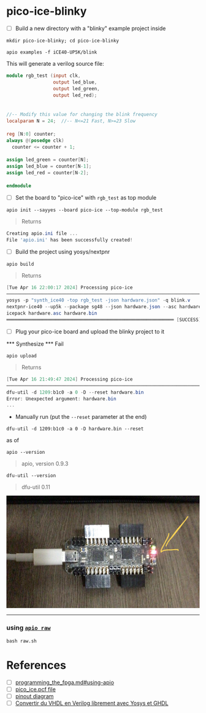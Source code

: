 # pico-ice-blinky


- [ ]  Build a new directory with a "blinky" example project inside

```
mkdir pico-ice-blinky; cd pico-ice-blinky
```

```
apio examples -f iCE40-UP5K/blink
```

This will generate a verilog source file:


```verilog
module rgb_test (input clk,
                 output led_blue,
                 output led_green,
                 output led_red);


//-- Modify this value for changing the blink frequency
localparam N = 24;  //-- N<=21 Fast, N>=23 Slow

reg [N:0] counter;
always @(posedge clk)
  counter <= counter + 1;

assign led_green = counter[N];
assign led_blue = counter[N-1];
assign led_red = counter[N-2];

endmodule
```

- [ ] Set the board to "pico-ice" with `rgb_test` as top module


```
apio init --sayyes --board pico-ice --top-module rgb_test 
```
> Returns
```powershell
Creating apio.ini file ...
File 'apio.ini' has been successfully created!
```



- [ ] Build the project using yosys/nextpnr

```
apio build
```
> Returns
```powershell
[Tue Apr 16 22:00:17 2024] Processing pico-ice
───────────────────────────────────────────────────────────────────────────────────────────────────────────────────────────────────────────────────────
yosys -p "synth_ice40 -top rgb_test -json hardware.json" -q blink.v
nextpnr-ice40 --up5k --package sg48 --json hardware.json --asc hardware.asc --pcf up5k.pcf -q
icepack hardware.asc hardware.bin
═════════════════════════════════════════════════════════════ [SUCCESS] Took 1.08 seconds ═════════════════════════════════════════════════════════════
```


- [ ] Plug your pico-ice board and upload the blinky project to it

*** Synthesize *** Fail


```
apio upload
```
> Returns
```powershell
[Tue Apr 16 21:49:47 2024] Processing pico-ice
───────────────────────────────────────────────────────────────────────────────────────────────────────────────────────────────────────────────────────
dfu-util -d 1209:b1c0 -a 0 -D --reset hardware.bin
Error: Unexpected argument: hardware.bin
...
```

- Manually run (put the `--reset` parameter at the end)

```
dfu-util -d 1209:b1c0 -a 0 -D hardware.bin --reset
```

as of

```
apio --version
```
> apio, version 0.9.3

```
dfu-util --version
```
> dfu-util 0.11

<img src=images/picoice-apio-upload.png width='' height='' > </img>

---

### using [`apio raw`](https://apiodoc.readthedocs.io/en/stable/source/user_guide/util_commands/cmd_raw.html)

```
bash raw.sh
```


# References


- [ ] [programming_the_fpga.md#using-apio](https://github.com/tinyvision-ai-inc/pico-ice/blob/main/Docs/programming_the_fpga.md#using-apio)
- [ ] [pico_ice.pcf file](https://github.com/tinyvision-ai-inc/pico-ice-sdk/blob/main/rtl/pico_ice.pcf)
- [ ] [pinout diagram](https://pico-ice.tinyvision.ai/md_pinout.html)
- [ ] [Convertir du VHDL en Verilog librement avec Yosys et GHDL](https://www.fabienm.eu/flf/convertir-du-vhdl-en-verilog-librement-avec-yosys-et-ghdl/)
